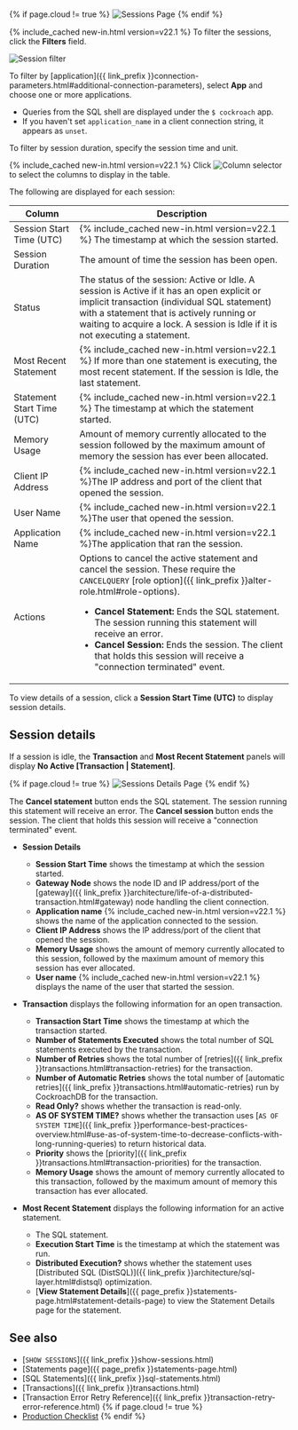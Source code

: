 {% if page.cloud != true %}
<img src="{{ 'images/v22.1/ui-sessions-page.png' | relative_url }}" alt="Sessions Page" style="border:1px solid #eee;max-width:100%" />
{% endif %}

{% include_cached new-in.html version=v22.1 %} To filter the sessions, click the **Filters** field.

<img src="{{ 'images/v22.1/ui-session-filter.png' | relative_url }}" alt="Session filter" />

To filter by [application]({{ link_prefix }}connection-parameters.html#additional-connection-parameters), select **App** and choose one or more applications.

- Queries from the SQL shell are displayed under the `$ cockroach` app.
- If you haven't set `application_name` in a client connection string, it appears as `unset`.

To filter by session duration, specify the session time and unit.

{% include_cached new-in.html version=v22.1 %} Click <img src="{{ 'images/common/ui-columns-button.png' | relative_url }}" alt="Column selector" /> to select the columns to display in the table.

The following are displayed for each session:

Column | Description
--------- | -----------
Session Start Time (UTC) | {% include_cached new-in.html version=v22.1 %} The timestamp at which the session started.
Session Duration | The amount of time the session has been open.
Status  | The status of the session: Active or Idle. A session is Active if it has an open explicit or implicit transaction (individual SQL statement) with a statement that is actively running or waiting to acquire a lock. A session is Idle if it is not executing a statement.
Most Recent Statement | {% include_cached new-in.html version=v22.1 %} If more than one statement is executing, the most recent statement. If the session is Idle, the last statement.
Statement Start Time (UTC) | {% include_cached new-in.html version=v22.1 %} The timestamp at which the statement started.
Memory Usage | Amount of memory currently allocated to the session followed by the maximum amount of memory the session has ever been allocated.
Client IP Address | {% include_cached new-in.html version=v22.1 %}The IP address and port of the client that opened the session.
User Name | {% include_cached new-in.html version=v22.1 %}The user that opened the session.
Application Name | {% include_cached new-in.html version=v22.1 %}The application that ran the session.
Actions | Options to cancel the active statement and cancel the session. These require the `CANCELQUERY` [role option]({{ link_prefix }}alter-role.html#role-options).<ul><li>**Cancel Statement:** Ends the SQL statement. The session running this statement will receive an error. </li> <li>**Cancel Session:** Ends the session. The client that holds this session will receive a "connection terminated" event.</li></ul>

To view details of a session, click a **Session Start Time (UTC)** to display session details.

## Session details

If a session is idle, the **Transaction** and **Most Recent Statement** panels will display **No Active [Transaction | Statement]**.

{% if page.cloud != true %}
<img src="{{ 'images/v22.1/ui-sessions-details-page.png' | relative_url }}" alt="Sessions Details Page" style="border:1px solid #eee;max-width:100%" />
{% endif %}

The **Cancel statement** button ends the SQL statement. The session running this statement will receive an error.
The **Cancel session** button ends the session. The client that holds this session will receive a "connection terminated" event.

- **Session Details**
  - **Session Start Time** shows the timestamp at which the session started.
  - **Gateway Node** <a name="session-details-gateway-node"></a> shows the node ID and IP address/port of the [gateway]({{ link_prefix }}architecture/life-of-a-distributed-transaction.html#gateway) node handling the client connection.
  - **Application name** {% include_cached new-in.html version=v22.1 %} shows the name of the application connected to the session.
  - **Client IP Address** shows the IP address/port of the client that opened the session.
  - **Memory Usage** shows the amount of memory currently allocated to this session, followed by the maximum amount of memory this session has ever allocated.
  - **User name** {% include_cached new-in.html version=v22.1 %} displays the name of the user that started the session.

- **Transaction** displays the following information for an open transaction.
  - **Transaction Start Time** shows the timestamp at which the transaction started.
  - **Number of Statements Executed** shows the total number of SQL statements executed by the transaction.
  - **Number of Retries** shows the total number of [retries]({{ link_prefix }}transactions.html#transaction-retries) for the transaction.
  - **Number of Automatic Retries** shows the total number of [automatic retries]({{ link_prefix }}transactions.html#automatic-retries) run by CockroachDB for the transaction.
  - **Read Only?** shows whether the transaction is read-only.
  - **AS OF SYSTEM TIME?** shows whether the transaction uses [`AS OF SYSTEM TIME`]({{ link_prefix }}performance-best-practices-overview.html#use-as-of-system-time-to-decrease-conflicts-with-long-running-queries) to return historical data.
  - **Priority** shows the [priority]({{ link_prefix }}transactions.html#transaction-priorities) for the transaction.
  - **Memory Usage** shows the amount of memory currently allocated to this transaction, followed by the maximum amount of memory this transaction has ever allocated.

- **Most Recent Statement** displays the following information for an active statement.
  - The SQL statement.
  - **Execution Start Time** is the timestamp at which the statement was run.
  - **Distributed Execution?** shows whether the statement uses [Distributed SQL (DistSQL)]({{ link_prefix }}architecture/sql-layer.html#distsql) optimization.
  - [**View Statement Details**]({{ page_prefix }}statements-page.html#statement-details-page) to view the Statement Details page for the statement.

## See also

- [`SHOW SESSIONS`]({{ link_prefix }}show-sessions.html)
- [Statements page]({{ page_prefix }}statements-page.html)
- [SQL Statements]({{ link_prefix }}sql-statements.html)
- [Transactions]({{ link_prefix }}transactions.html)
- [Transaction Error Retry Reference]({{ link_prefix }}transaction-retry-error-reference.html)
{% if page.cloud != true %}
- [Production Checklist](recommended-production-settings.html#hardware)
{% endif %}
